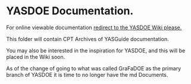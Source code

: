 # YASDOE Documentation.

For online viewable documentation [redirect to the YASDOE Wiki please.](https://github.com/David-SWUSA-RISCOS/YASDOE/wiki)

This folder will contain CPT Archives of YASGuide documentation.


You may also be interested in the inspiration for YASDOE, and this will be placed in the Wiki soon.

As of the change of going to what was called GraFaDOE as the primary branch of YASDOE it is time to no longer have the md Documents.
